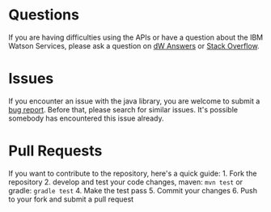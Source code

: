 # Questions

If you are having difficulties using the APIs or have a question about the IBM Watson Services, please ask a question on [dW Answers](https://developer.ibm.com/answers/questions/ask/?topics=watson) or [Stack Overflow](http://stackoverflow.com/questions/ask?tags=ibm-watson).

# Issues

If you encounter an issue with the java library, you are welcome to submit a [bug report](https://github.com/watson-developer-cloud/java-wrapper/issues). Before that, please search for similar issues. It's possible somebody has encountered this issue already.

# Pull Requests

If you want to contribute to the repository, here's a quick guide:
	1. Fork the repository
	2. develop and test your code changes, maven: `mvn test` or gradle: `gradle test`
	4. Make the test pass
	5. Commit your changes
	6. Push to your fork and submit a pull request
